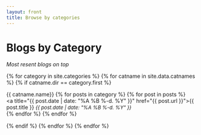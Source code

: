 ```yaml
---
layout: front
title: Browse by categories
---
```


# Blogs by Category

_Most resent blogs on top_

<categories>

{% for category in site.categories %}
    {% for catname in site.data.catnames %}
      {% if catname.dir == category.first %}
        <div style="padding-bottom:15px;">
          <span title="{{catname.description}}">{{ catname.name}}<span>
          {% for posts in category %}
            {% for post in posts %}
                <div class="list"><a title="{{ post.date | date: "%A %B %-d. %Y" }}" href="{{ post.url }}">{{ post.title }}</a> <span style="font-size:small;font-style:italic;">{{ post.date | date: "%A %B %-d. %Y" }}</span></div>
            {% endfor %}
          {% endfor %}
        </div>
      {% endif %}
    {% endfor %}
{% endfor %}


</categories>
